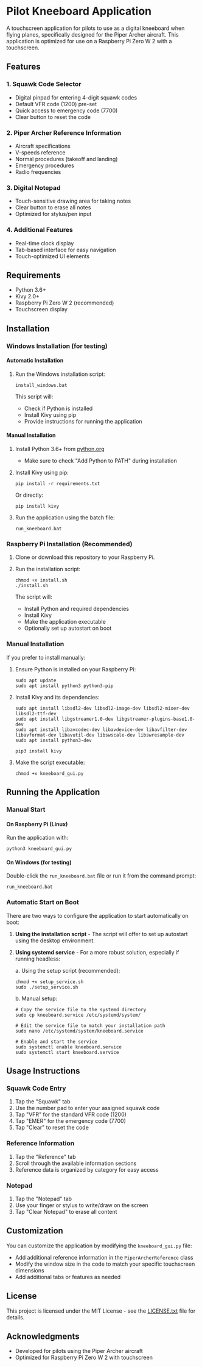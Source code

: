 # Pilot Kneeboard Application

A touchscreen application for pilots to use as a digital kneeboard when flying planes, specifically designed for the Piper Archer aircraft. This application is optimized for use on a Raspberry Pi Zero W 2 with a touchscreen.

## Features

### 1. Squawk Code Selector
- Digital pinpad for entering 4-digit squawk codes
- Default VFR code (1200) pre-set
- Quick access to emergency code (7700)
- Clear button to reset the code

### 2. Piper Archer Reference Information
- Aircraft specifications
- V-speeds reference
- Normal procedures (takeoff and landing)
- Emergency procedures
- Radio frequencies

### 3. Digital Notepad
- Touch-sensitive drawing area for taking notes
- Clear button to erase all notes
- Optimized for stylus/pen input

### 4. Additional Features
- Real-time clock display
- Tab-based interface for easy navigation
- Touch-optimized UI elements

## Requirements

- Python 3.6+
- Kivy 2.0+
- Raspberry Pi Zero W 2 (recommended)
- Touchscreen display

## Installation

### Windows Installation (for testing)

#### Automatic Installation
1. Run the Windows installation script:
   ```
   install_windows.bat
   ```
   
   This script will:
   - Check if Python is installed
   - Install Kivy using pip
   - Provide instructions for running the application

#### Manual Installation
1. Install Python 3.6+ from [python.org](https://www.python.org/downloads/)
   - Make sure to check "Add Python to PATH" during installation

2. Install Kivy using pip:
   ```
   pip install -r requirements.txt
   ```
   
   Or directly:
   ```
   pip install kivy
   ```

3. Run the application using the batch file:
   ```
   run_kneeboard.bat
   ```

### Raspberry Pi Installation (Recommended)

1. Clone or download this repository to your Raspberry Pi.

2. Run the installation script:
   ```
   chmod +x install.sh
   ./install.sh
   ```
   
   The script will:
   - Install Python and required dependencies
   - Install Kivy
   - Make the application executable
   - Optionally set up autostart on boot

### Manual Installation

If you prefer to install manually:

1. Ensure Python is installed on your Raspberry Pi:
   ```
   sudo apt update
   sudo apt install python3 python3-pip
   ```

2. Install Kivy and its dependencies:
   ```
   sudo apt install libsdl2-dev libsdl2-image-dev libsdl2-mixer-dev libsdl2-ttf-dev
   sudo apt install libgstreamer1.0-dev libgstreamer-plugins-base1.0-dev
   sudo apt install libavcodec-dev libavdevice-dev libavfilter-dev libavformat-dev libavutil-dev libswscale-dev libswresample-dev
   sudo apt install python3-dev

   pip3 install kivy
   ```

3. Make the script executable:
   ```
   chmod +x kneeboard_gui.py
   ```

## Running the Application

### Manual Start

#### On Raspberry Pi (Linux)
Run the application with:
```
python3 kneeboard_gui.py
```

#### On Windows (for testing)
Double-click the `run_kneeboard.bat` file or run it from the command prompt:
```
run_kneeboard.bat
```

### Automatic Start on Boot

There are two ways to configure the application to start automatically on boot:

1. **Using the installation script** - The script will offer to set up autostart using the desktop environment.

2. **Using systemd service** - For a more robust solution, especially if running headless:

   a. Using the setup script (recommended):
   ```
   chmod +x setup_service.sh
   sudo ./setup_service.sh
   ```
   
   b. Manual setup:
   ```
   # Copy the service file to the systemd directory
   sudo cp kneeboard.service /etc/systemd/system/
   
   # Edit the service file to match your installation path
   sudo nano /etc/systemd/system/kneeboard.service
   
   # Enable and start the service
   sudo systemctl enable kneeboard.service
   sudo systemctl start kneeboard.service
   ```

## Usage Instructions

### Squawk Code Entry
1. Tap the "Squawk" tab
2. Use the number pad to enter your assigned squawk code
3. Tap "VFR" for the standard VFR code (1200)
4. Tap "EMER" for the emergency code (7700)
5. Tap "Clear" to reset the code

### Reference Information
1. Tap the "Reference" tab
2. Scroll through the available information sections
3. Reference data is organized by category for easy access

### Notepad
1. Tap the "Notepad" tab
2. Use your finger or stylus to write/draw on the screen
3. Tap "Clear Notepad" to erase all content

## Customization

You can customize the application by modifying the `kneeboard_gui.py` file:

- Add additional reference information in the `PiperArcherReference` class
- Modify the window size in the code to match your specific touchscreen dimensions
- Add additional tabs or features as needed

## License

This project is licensed under the MIT License - see the [LICENSE.txt](LICENSE.txt) file for details.

## Acknowledgments

- Developed for pilots using the Piper Archer aircraft
- Optimized for Raspberry Pi Zero W 2 with touchscreen
